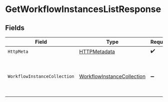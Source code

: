 # GetWorkflowInstancesListResponse


## Fields

| Field                                                                               | Type                                                                                | Required                                                                            | Description                                                                         |
| ----------------------------------------------------------------------------------- | ----------------------------------------------------------------------------------- | ----------------------------------------------------------------------------------- | ----------------------------------------------------------------------------------- |
| `HttpMeta`                                                                          | [HTTPMetadata](../../Models/Components/HTTPMetadata.md)                             | :heavy_check_mark:                                                                  | N/A                                                                                 |
| `WorkflowInstanceCollection`                                                        | [WorkflowInstanceCollection](../../Models/Components/WorkflowInstanceCollection.md) | :heavy_minus_sign:                                                                  | Successful response containing a list of workflow instances                         |
